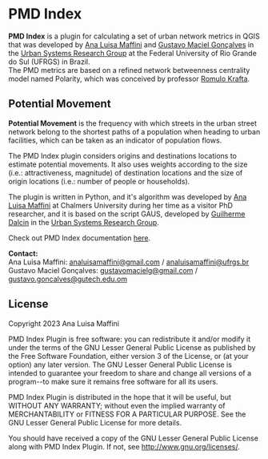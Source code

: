 # PMD Index

**PMD Index** is a plugin for calculating a set of urban network metrics in QGIS that was developed by [Ana Luisa Maffini](https://github.com/anamaffini) and [Gustavo Maciel Gonçalves](https://github.com/gustavo-m-goncalves) in the [Urban Systems Research Group](https://www.ufrgs.br/sistemas-urbanos/en/) at the Federal University of Rio Grande do Sul (UFRGS) in Brazil.\
The PMD metrics are based on a refined network betweenness centrality model named Polarity, which was conceived by professor [Romulo Krafta](https://www.researchgate.net/profile/Romulo-Krafta).

Potential Movement
-------
**Potential Movement** is the frequency with which streets in the urban street network belong to the shortest paths of a population when heading to urban facilities, which can be taken as an indicator of population flows.

The PMD Index plugin considers origins and destinations locations to estimate potential movements. It also uses weights according to the size (i.e.: attractiveness, magnitude) of destination locations and the size of origin locations (i.e.: number of people or households). 

The plugin is written in Python, and it's algorithm was developed by [Ana Luisa Maffini](https://github.com/anamaffini) at Chalmers University during her time as a visitor PhD researcher, and it is based on the script GAUS, developed by [Guilherme Dalcin](https://www.researchgate.net/profile/Guilherme-Dalcin) in the [Urban Systems Research Group](https://www.ufrgs.br/sistemas-urbanos/en/).

Check out PMD Index documentation [here]().

**Contact:**\
Ana Luisa Maffini: analuisamaffini@gmail.com / analuisamaffini@ufrgs.br\
Gustavo Maciel Gonçalves: gustavomacielg@gmail.com  / gustavo.goncalves@gutech.edu.om


License
-------
Copyright 2023 Ana Luisa Maffini

PMD Index Plugin is free software: you can redistribute it and/or modify
it under the terms of the GNU Lesser General Public License as published by
the Free Software Foundation, either version 3 of the License, or
(at your option) any later version. The GNU Lesser General Public License
is intended to guarantee your freedom to share and change all versions
of a program--to make sure it remains free software for all its users.

PMD Index Plugin is distributed in the hope that it will be useful,
but WITHOUT ANY WARRANTY; without even the implied warranty of
MERCHANTABILITY or FITNESS FOR A PARTICULAR PURPOSE. See the
GNU Lesser General Public License for more details.

You should have received a copy of the GNU Lesser General Public License
along with PMD Index Plugin. If not, see <http://www.gnu.org/licenses/>.
